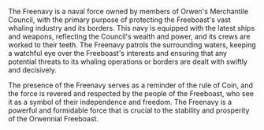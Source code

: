 The Freenavy is a naval force owned by members of Orwen's Merchantile Council, with the primary purpose of protecting the Freeboast's vast whaling industry and its borders. This navy is equipped with the latest ships and weapons, reflecting the Council's wealth and power, and its crews are worked to their teeth. The Freenavy patrols the surrounding waters, keeping a watchful eye over the Freeboast's interests and ensuring that any potential threats to its whaling operations or borders are dealt with swiftly and decisively. 

The presence of the Freenavy serves as a reminder of the rule of Coin, and the force is revered and respected by the people of the Freeboast, who see it as a symbol of their independence and freedom. The Freenavy is a powerful and formidable force that is crucial to the stability and prosperity of the Orwennial Freeboast.
